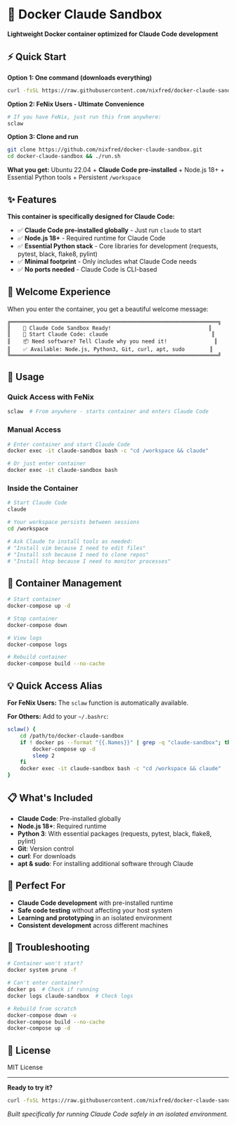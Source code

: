 # 🤖 Docker Claude Sandbox

**Lightweight Docker container optimized for Claude Code development**

## ⚡ Quick Start

**Option 1: One command (downloads everything)**
```bash
curl -fsSL https://raw.githubusercontent.com/nixfred/docker-claude-sandbox/main/run.sh | bash
```

**Option 2: FeNix Users - Ultimate Convenience**
```bash
# If you have FeNix, just run this from anywhere:
sclaw
```

**Option 3: Clone and run**
```bash
git clone https://github.com/nixfred/docker-claude-sandbox.git
cd docker-claude-sandbox && ./run.sh
```

**What you get:** Ubuntu 22.04 + **Claude Code pre-installed** + Node.js 18+ + Essential Python tools + Persistent `/workspace`

## ✨ Features

**This container is specifically designed for Claude Code:**
- ✅ **Claude Code pre-installed globally** - Just run `claude` to start
- ✅ **Node.js 18+** - Required runtime for Claude Code
- ✅ **Essential Python stack** - Core libraries for development (requests, pytest, black, flake8, pylint)
- ✅ **Minimal footprint** - Only includes what Claude Code needs
- ✅ **No ports needed** - Claude Code is CLI-based

## 🎯 Welcome Experience

When you enter the container, you get a beautiful welcome message:
```
╔══════════════════════════════════════════════════════════════════╗
║    🤖 Claude Code Sandbox Ready!                               ║
║    🚀 Start Claude Code: claude                                 ║
║    📦 Need software? Tell Claude why you need it!               ║
║    ✅ Available: Node.js, Python3, Git, curl, apt, sudo        ║
╚══════════════════════════════════════════════════════════════════╝
```

## 🚀 Usage

### Quick Access with FeNix
```bash
sclaw  # From anywhere - starts container and enters Claude Code
```

### Manual Access
```bash
# Enter container and start Claude Code
docker exec -it claude-sandbox bash -c "cd /workspace && claude"

# Or just enter container
docker exec -it claude-sandbox bash
```

### Inside the Container
```bash
# Start Claude Code
claude

# Your workspace persists between sessions
cd /workspace

# Ask Claude to install tools as needed:
# "Install vim because I need to edit files"
# "Install ssh because I need to clone repos" 
# "Install htop because I need to monitor processes"
```

## 🔧 Container Management

```bash
# Start container
docker-compose up -d

# Stop container
docker-compose down

# View logs
docker-compose logs

# Rebuild container
docker-compose build --no-cache
```

## 💡 Quick Access Alias

**For FeNix Users:**
The `sclaw` function is automatically available.

**For Others:**
Add to your `~/.bashrc`:
```bash
sclaw() {
    cd /path/to/docker-claude-sandbox
    if ! docker ps --format "{{.Names}}" | grep -q "claude-sandbox"; then
        docker-compose up -d
        sleep 2
    fi
    docker exec -it claude-sandbox bash -c "cd /workspace && claude"
}
```

## 📋 What's Included

- **Claude Code**: Pre-installed globally
- **Node.js 18+**: Required runtime
- **Python 3**: With essential packages (requests, pytest, black, flake8, pylint)
- **Git**: Version control
- **curl**: For downloads
- **apt & sudo**: For installing additional software through Claude

## 🎯 Perfect For

- **Claude Code development** with pre-installed runtime
- **Safe code testing** without affecting your host system
- **Learning and prototyping** in an isolated environment
- **Consistent development** across different machines

## 🚨 Troubleshooting

```bash
# Container won't start?
docker system prune -f

# Can't enter container?
docker ps  # Check if running
docker logs claude-sandbox  # Check logs

# Rebuild from scratch
docker-compose down -v
docker-compose build --no-cache
docker-compose up -d
```

## 📄 License

MIT License

---

**Ready to try it?**

```bash
curl -fsSL https://raw.githubusercontent.com/nixfred/docker-claude-sandbox/main/run.sh | bash
```

*Built specifically for running Claude Code safely in an isolated environment.*